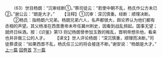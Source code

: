 　　（63）世目杨朗：“沉审经断①。”蔡司徒云：“若使中朝不乱，杨氏作公方未已②。”谢公云：“朗是大才。”
　　【注释】①沉审：深沉慎重。经断：顺理决断。
　　②杨氏：指杨朗六兄弟。杨朗兄弟六人，名声都很大，舆论界认为他们都有丞相的声望。其父杨准在西晋惠帝未年任冀州刺史，因看到战乱频起。国事无望；就终日纵酒。按：《识鉴》第13 则记杨朗曾参加玉敦的叛乱，晋明帝想杀他，看来也并非做三公的人才。
　　【译文】世人评论杨朗：“深沉慎重，顺理而决断。”司徒蔡谟说：“如果西晋不乱，杨氏任三公的将会接连不断。”谢安说：“杨朗是大才。”
<br>[上一篇](08_062) [回卷首](08_000) [下一篇](08_064)
